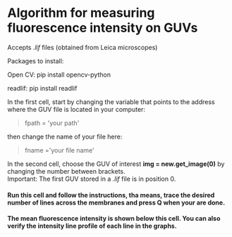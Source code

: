 # Algorithm for measuring fluorescence intensity on GUVs
Accepts _.lif_ files (obtained from Leica microscopes)


Packages to install:

Open CV:
pip install opencv-python

readlif:
pip install readlif


In the first cell, start by changing the variable that points to the address where the GUV file is located in your computer:
> fpath = 'your path'

then change the name of your file here:
>fname ='your file name'

In the second cell, choose the GUV of interest **img = new.get_image(0)**  by changing the number between brackets.  
Important: The first GUV stored in a _.lif_ file is in position 0.

#### Run this cell and follow the instructions, tha means, trace the desired number of lines across the membranes and press **Q** when your are done. 

#### The mean fluorescence intensity is shown below this cell. You can also verify the intensity line profile of each line in the graphs.
